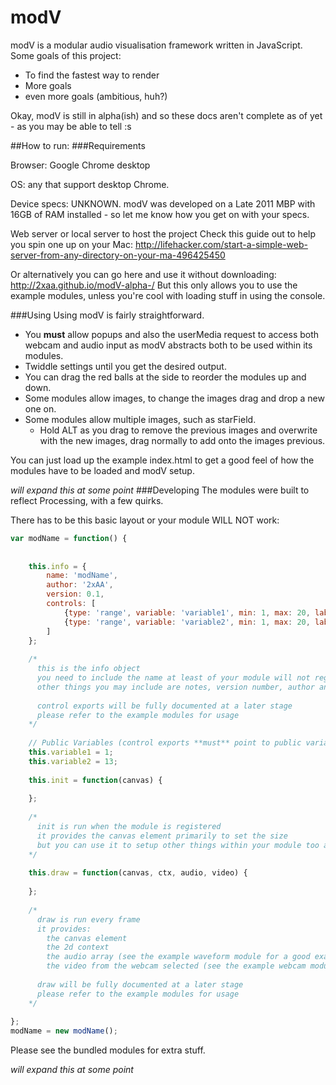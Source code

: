 # modV

modV is a modular audio visualisation framework written in JavaScript.
Some goals of this project:

  - To find the fastest way to render
  - More goals
  - even more goals (ambitious, huh?)

Okay, modV is still in alpha(ish) and so these docs aren't complete as of yet - as you may be able to tell :s

##How to run:
###Requirements

Browser: Google Chrome desktop

OS: any that support desktop Chrome.

Device specs: UNKNOWN. modV was developed on a Late 2011 MBP with 16GB of RAM installed - so let me know how you get on with your specs.

Web server or local server to host the project
Check this guide out to help you spin one up on your Mac:
http://lifehacker.com/start-a-simple-web-server-from-any-directory-on-your-ma-496425450

Or alternatively you can go here and use it without downloading: http://2xaa.github.io/modV-alpha-/
But this only allows you to use the example modules, unless you're cool with loading stuff in using the console.

###Using
Using modV is fairly straightforward.

* You **must** allow popups and also the userMedia request to access both webcam and audio input as modV abstracts both to be used within its modules.
* Twiddle settings until you get the desired output.
* You can drag the red balls at the side to reorder the modules up and down.
* Some modules allow images, to change the images drag and drop a new one on.
* Some modules allow multiple images, such as starField.
  * Hold ALT as you drag to remove the previous images and overwrite with the new images, drag normally to add onto the images previous.

You can just load up the example index.html to get a good feel of how the modules have to be loaded and modV setup.

*will expand this at some point*
###Developing
The modules were built to reflect Processing, with a few quirks.

There has to be this basic layout or your module WILL NOT work:

```JavaScript
var modName = function() {
	
	
	this.info = {
		name: 'modName',
		author: '2xAA',
		version: 0.1,
		controls: [
			{type: 'range', variable: 'variable1', min: 1, max: 20, label: 'Variable 1 Label'},
			{type: 'range', variable: 'variable2', min: 1, max: 20, label: 'Variable 2 label'}
		]
	};
	
	/*
	  this is the info object
	  you need to include the name at least of your module will not register
	  other things you may include are notes, version number, author and control exports
	  
	  control exports will be fully documented at a later stage
	  please refer to the example modules for usage
	*/
	
	// Public Variables (control exports **must** point to public variables)
	this.variable1 = 1;
	this.variable2 = 13;
	
	this.init = function(canvas) {
		
	};
	
	/*
	  init is run when the module is registered
	  it provides the canvas element primarily to set the size
	  but you can use it to setup other things within your module too ahead of runtime
	*/
		
	this.draw = function(canvas, ctx, audio, video) {
			
	};
	
	/*
	  draw is run every frame
	  it provides:
	    the canvas element
	    the 2d context
	    the audio array (see the example waveform module for a good example on usage)
	    the video from the webcam selected (see the example webcam module for a good example on usage)
	    
	  draw will be fully documented at a later stage
	  please refer to the example modules for usage
	*/
	
};
modName = new modName();
```

Please see the bundled modules for extra stuff.

*will expand this at some point*
